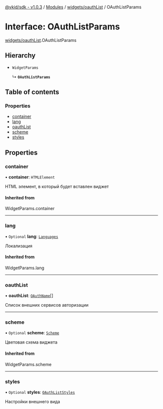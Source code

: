 [@vkid/sdk - v1.0.3](../README.md) / [Modules](../modules.md) / [widgets/oauthList](../modules/widgets_oauthList.md) / OAuthListParams

# Interface: OAuthListParams

[widgets/oauthList](../modules/widgets_oauthList.md).OAuthListParams

## Hierarchy

- `WidgetParams`

  ↳ **`OAuthListParams`**

## Table of contents

### Properties

- [container](widgets_oauthList.OAuthListParams.md#container)
- [lang](widgets_oauthList.OAuthListParams.md#lang)
- [oauthList](widgets_oauthList.OAuthListParams.md#oauthlist)
- [scheme](widgets_oauthList.OAuthListParams.md#scheme)
- [styles](widgets_oauthList.OAuthListParams.md#styles)

## Properties

### container

• **container**: `HTMLElement`

HTML элемент, в который будет вставлен виджет

#### Inherited from

WidgetParams.container

___

### lang

• `Optional` **lang**: [`Languages`](../enums/types.Languages.md)

Локализация

#### Inherited from

WidgetParams.lang

___

### oauthList

• **oauthList**: [`OAuthName`](../enums/widgets_oauthList.OAuthName.md)[]

Список внешних сервисов авторизации

___

### scheme

• `Optional` **scheme**: [`Scheme`](../enums/types.Scheme.md)

Цветовая схема виджета

#### Inherited from

WidgetParams.scheme

___

### styles

• `Optional` **styles**: [`OAuthListStyles`](widgets_oauthList.OAuthListStyles.md)

Настройки внешнего вида
